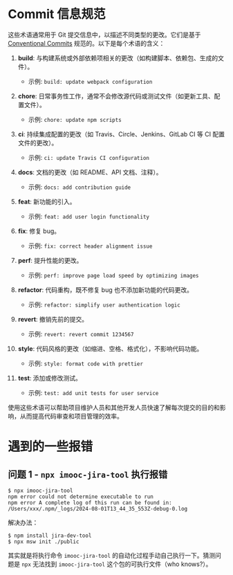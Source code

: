 # Commit 信息规范

这些术语通常用于 Git 提交信息中，以描述不同类型的更改。它们是基于 [Conventional Commits](https://www.conventionalcommits.org/) 规范的。以下是每个术语的含义：

1. **build**: 与构建系统或外部依赖项相关的更改（如构建脚本、依赖包、生成的文件）。

   - 示例: `build: update webpack configuration`

2. **chore**: 日常事务性工作，通常不会修改源代码或测试文件（如更新工具、配置文件）。

   - 示例: `chore: update npm scripts`

3. **ci**: 持续集成配置的更改（如 Travis、Circle、Jenkins、GitLab CI 等 CI 配置文件的更改）。

   - 示例: `ci: update Travis CI configuration`

4. **docs**: 文档的更改（如 README、API 文档、注释）。

   - 示例: `docs: add contribution guide`

5. **feat**: 新功能的引入。

   - 示例: `feat: add user login functionality`

6. **fix**: 修复 bug。

   - 示例: `fix: correct header alignment issue`

7. **perf**: 提升性能的更改。

   - 示例: `perf: improve page load speed by optimizing images`

8. **refactor**: 代码重构，既不修复 bug 也不添加新功能的代码更改。

   - 示例: `refactor: simplify user authentication logic`

9. **revert**: 撤销先前的提交。

   - 示例: `revert: revert commit 1234567`

10. **style**: 代码风格的更改（如缩进、空格、格式化），不影响代码功能。

    - 示例: `style: format code with prettier`

11. **test**: 添加或修改测试。
    - 示例: `test: add unit tests for user service`

使用这些术语可以帮助项目维护人员和其他开发人员快速了解每次提交的目的和影响，从而提高代码审查和项目管理的效率。

# 遇到的一些报错

## 问题 1 - `npx imooc-jira-tool` 执行报错

```shell
$ npx imooc-jira-tool
npm error could not determine executable to run
npm error A complete log of this run can be found in: /Users/xxx/.npm/_logs/2024-08-01T13_44_35_553Z-debug-0.log
```

解决办法：

```shell
$ npm install jira-dev-tool
$ npx msw init ./public
```

其实就是将执行命令 `imooc-jira-tool` 的自动化过程手动自己执行一下。猜测问题是 `npx` 无法找到 `imooc-jira-tool` 这个包的可执行文件（who knows?）。
